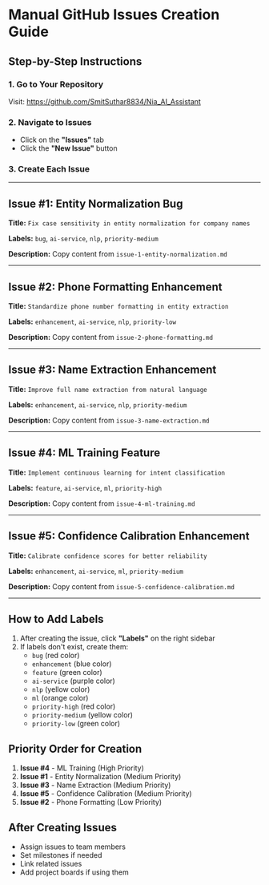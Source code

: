 # Manual GitHub Issues Creation Guide

## Step-by-Step Instructions

### 1. Go to Your Repository
Visit: https://github.com/SmitSuthar8834/Nia_AI_Assistant

### 2. Navigate to Issues
- Click on the **"Issues"** tab
- Click the **"New Issue"** button

### 3. Create Each Issue

---

## Issue #1: Entity Normalization Bug

**Title:** `Fix case sensitivity in entity normalization for company names`

**Labels:** `bug`, `ai-service`, `nlp`, `priority-medium`

**Description:** Copy content from `issue-1-entity-normalization.md`

---

## Issue #2: Phone Formatting Enhancement

**Title:** `Standardize phone number formatting in entity extraction`

**Labels:** `enhancement`, `ai-service`, `nlp`, `priority-low`

**Description:** Copy content from `issue-2-phone-formatting.md`

---

## Issue #3: Name Extraction Enhancement

**Title:** `Improve full name extraction from natural language`

**Labels:** `enhancement`, `ai-service`, `nlp`, `priority-medium`

**Description:** Copy content from `issue-3-name-extraction.md`

---

## Issue #4: ML Training Feature

**Title:** `Implement continuous learning for intent classification`

**Labels:** `feature`, `ai-service`, `ml`, `priority-high`

**Description:** Copy content from `issue-4-ml-training.md`

---

## Issue #5: Confidence Calibration Enhancement

**Title:** `Calibrate confidence scores for better reliability`

**Labels:** `enhancement`, `ai-service`, `ml`, `priority-medium`

**Description:** Copy content from `issue-5-confidence-calibration.md`

---

## How to Add Labels

1. After creating the issue, click **"Labels"** on the right sidebar
2. If labels don't exist, create them:
   - `bug` (red color)
   - `enhancement` (blue color)
   - `feature` (green color)
   - `ai-service` (purple color)
   - `nlp` (yellow color)
   - `ml` (orange color)
   - `priority-high` (red color)
   - `priority-medium` (yellow color)
   - `priority-low` (green color)

## Priority Order for Creation

1. **Issue #4** - ML Training (High Priority)
2. **Issue #1** - Entity Normalization (Medium Priority)
3. **Issue #3** - Name Extraction (Medium Priority)
4. **Issue #5** - Confidence Calibration (Medium Priority)
5. **Issue #2** - Phone Formatting (Low Priority)

## After Creating Issues

- Assign issues to team members
- Set milestones if needed
- Link related issues
- Add project boards if using them